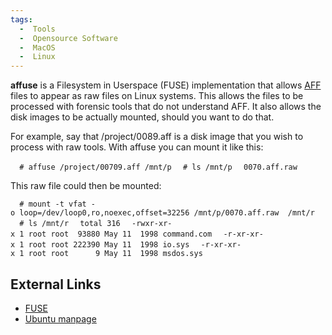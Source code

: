 ```yaml
---
tags:
  -  Tools
  -  Opensource Software
  -  MacOS
  -  Linux
---
```

**affuse** is a Filesystem in Userspace (FUSE) implementation that
allows [AFF](aff.md) files to appear as raw files on Linux
systems. This allows the files to be processed with forensic tools that
do not understand AFF. It also allows the disk images to be actually
mounted, should you want to do that.

For example, say that /project/0089.aff is a disk image that you wish to
process with raw tools. With affuse you can mount it like this:

`  # affuse /project/00709.aff /mnt/p`
`  # ls /mnt/p`
`  0070.aff.raw`

This raw file could then be mounted:

`  # mount -t vfat -o loop=/dev/loop0,ro,noexec,offset=32256 /mnt/p/0070.aff.raw  /mnt/r`
`  # ls /mnt/r`
`  total 316`
`  -rwxr-xr-x 1 root root  93880 May 11  1998 command.com`
`  -r-xr-xr-x 1 root root 222390 May 11  1998 io.sys`
`  -r-xr-xr-x 1 root root      9 May 11  1998 msdos.sys`

## External Links

- [FUSE](http://fuse.sourceforge.net/)
- [Ubuntu manpage](https://manpages.ubuntu.com/manpages/bionic/man1/affuse.1.html)